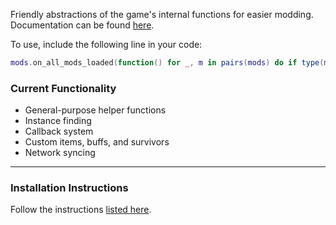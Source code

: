 Friendly abstractions of the game's internal functions for easier modding.  
Documentation can be found [here](https://github.com/RoRRModdingToolkit/RoRR_Modding_Toolkit/wiki).  

To use, include the following line in your code:  
```lua
mods.on_all_mods_loaded(function() for _, m in pairs(mods) do if type(m) == "table" and m.RoRR_Modding_Toolkit then Buff = m.Buff Callback = m.Callback Helper = m.Helper Instance = m.Instance Item = m.Item Net = m.Net Player = m.Player Resources = m.Resources Survivor = m.Survivor break end end end)
```

### Current Functionality
* General-purpose helper functions
* Instance finding
* Callback system
* Custom items, buffs, and survivors
* Network syncing

---

### Installation Instructions
Follow the instructions [listed here](https://docs.google.com/document/d/1NgLwb8noRLvlV9keNc_GF2aVzjARvUjpND2rxFgxyfw/edit?usp=sharing).
